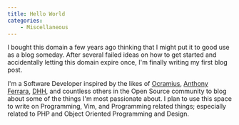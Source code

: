 ```yaml
---
title: Hello World
categories:
    - Miscellaneous
---
```


I bought this domain a few years ago thinking that I might put it to good use
as a blog someday.  After several failed ideas on how to get started and
accidentally letting this domain expire once, I'm finally writing my first blog
post.

I'm a Software Developer inspired by the likes of
[Ocramius](https://ocramius.github.io/), [Anthony
Ferrara](https://blog.ircmaxell.com/), [DHH](https://m.signalvnoise.com/@dhh),
and countless others in the Open Source community to blog about some of the
things I'm most passionate about.  I plan to use this space to write on
Programming, Vim, and Programming related things; especially related to PHP and
Object Oriented Programming and Design.
